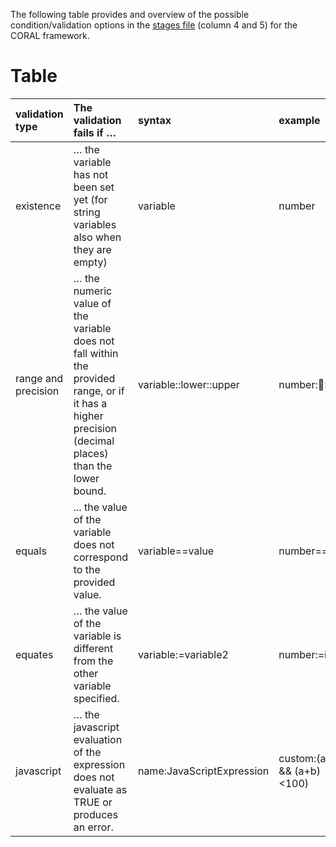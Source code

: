The following table provides and overview of the possible condition/validation options in the [stages file](Flow.md) (column 4 and 5) for the CORAL framework.


# Table #

| validation type  |  The validation fails if …  |  syntax  |  example  |  errors |
|:-----------------|:------------------------------|:---------|:----------|:--------|
| existence  |  … the variable has not been set yet (for string variables also when they are empty)  |  variable  |  number  |  nullOrEmpty |
| range and precision  |  … the numeric value of the variable does not fall within the provided range, or if it has a higher precision (decimal places) than the lower bound.  |  variable::lower::upper  |  number::100::999  |  nullOrEmpty, tooBig, tooSmall, noNumber, wrongPrecision |
| equals  |  ... the value of the variable does not correspond to the provided value.  |  variable==value  |  number==222  |  nullOrEmpty, notEqual |
| equates  |  … the value of the variable is different from the other variable specified.  |  variable:=variable2  |  number:=id  |  nullOrEmpty, notEqual, evalError |
| javascript  |  … the javascript evaluation of the expression does not evaluate as TRUE or produces an error.  |  name:JavaScriptExpression  |  custom:(a<b && (a+b)<100)  |  evalError, evalFalse _(note: the associated error object is $error.custom)_ |